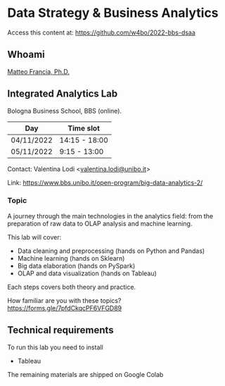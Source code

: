 # Data Strategy & Business Analytics

Access this content at: https://github.com/w4bo/2022-bbs-dsaa

## Whoami 

[Matteo Francia, Ph.D.](https://www.unibo.it/sitoweb/m.francia/en)

## Integrated Analytics Lab

Bologna Business School, BBS (online).

| Day |Time slot|
|---|---|
|04/11/2022|14:15 - 18:00|
|05/11/2022|9:15 - 13:00|


Contact: Valentina Lodi \<valentina.lodi@unibo.it\>

Link: https://www.bbs.unibo.it/open-program/big-data-analytics-2/

### Topic

A journey through the main technologies in the analytics field: from the preparation of raw data to OLAP analysis and machine learning.

This lab will cover:

- Data cleaning and preprocessing (hands on Python and Pandas)
- Machine learning (hands on Sklearn)
- Big data elaboration (hands on PySpark)
- OLAP and data visualization (hands on Tableau)

Each steps covers both theory and practice. 

How familiar are you with these topics? 
https://forms.gle/7pfdCkqcPF6VFGD89

## Technical requirements

To run this lab you need to install
- Tableau

The remaining materials are shipped on Google Colab
